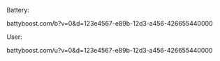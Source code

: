 Battery:

battyboost.com/b?v=0&d=123e4567-e89b-12d3-a456-426655440000

User:

battyboost.com/u?v=0&d=123e4567-e89b-12d3-a456-426655440000

